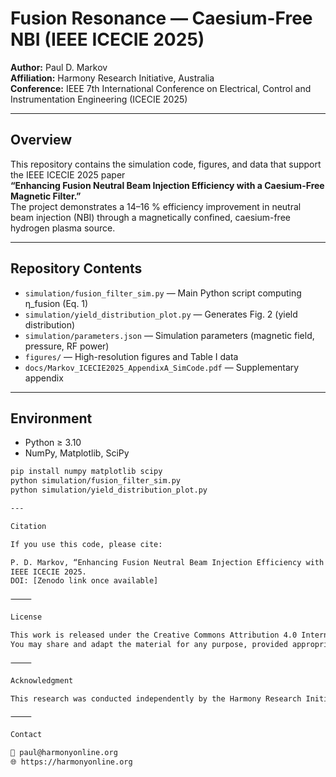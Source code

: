 # Fusion Resonance — Caesium-Free NBI (IEEE ICECIE 2025)

**Author:** Paul D. Markov  
**Affiliation:** Harmony Research Initiative, Australia  
**Conference:** IEEE 7th International Conference on Electrical, Control and Instrumentation Engineering (ICECIE 2025)

---

## Overview
This repository contains the simulation code, figures, and data that support the IEEE ICECIE 2025 paper  
**“Enhancing Fusion Neutral Beam Injection Efficiency with a Caesium-Free Magnetic Filter.”**  
The project demonstrates a 14–16 % efficiency improvement in neutral beam injection (NBI) through a magnetically confined, caesium-free hydrogen plasma source.

---

## Repository Contents
- `simulation/fusion_filter_sim.py` — Main Python script computing η_fusion (Eq. 1)  
- `simulation/yield_distribution_plot.py` — Generates Fig. 2 (yield distribution)  
- `simulation/parameters.json` — Simulation parameters (magnetic field, pressure, RF power)  
- `figures/` — High-resolution figures and Table I data  
- `docs/Markov_ICECIE2025_AppendixA_SimCode.pdf` — Supplementary appendix

---

## Environment
- Python ≥ 3.10  
- NumPy, Matplotlib, SciPy  

```bash
pip install numpy matplotlib scipy
python simulation/fusion_filter_sim.py
python simulation/yield_distribution_plot.py

---

Citation

If you use this code, please cite:

P. D. Markov, “Enhancing Fusion Neutral Beam Injection Efficiency with a Caesium-Free Magnetic Filter,”
IEEE ICECIE 2025.
DOI: [Zenodo link once available]

⸻

License

This work is released under the Creative Commons Attribution 4.0 International (CC BY 4.0) license.
You may share and adapt the material for any purpose, provided appropriate credit is given.

⸻

Acknowledgment

This research was conducted independently by the Harmony Research Initiative (Australia) and acknowledges the technical heritage of Stuart J. Nulty (ANU 2018) in magnetically enhanced plasma sources.

⸻

Contact

📧 paul@harmonyonline.org
🌐 https://harmonyonline.org
